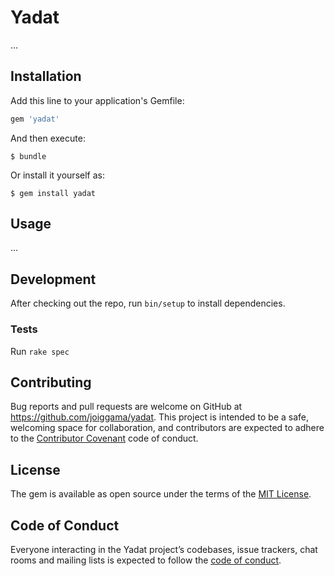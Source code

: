 # Yadat

...

## Installation

Add this line to your application's Gemfile:

```ruby
gem 'yadat'
```

And then execute:

    $ bundle

Or install it yourself as:

    $ gem install yadat

## Usage

...

## Development

After checking out the repo, run `bin/setup` to install dependencies.

### Tests

Run `rake spec`

## Contributing

Bug reports and pull requests are welcome on GitHub at https://github.com/joiggama/yadat. This project is intended to be a safe, welcoming space for collaboration, and contributors are expected to adhere to the [Contributor Covenant](http://contributor-covenant.org) code of conduct.

## License

The gem is available as open source under the terms of the [MIT License](https://opensource.org/licenses/MIT).

## Code of Conduct

Everyone interacting in the Yadat project’s codebases, issue trackers, chat rooms and mailing lists is expected to follow the [code of conduct](https://github.com/joiggama/yadat/blob/master/CODE_OF_CONDUCT.md).
